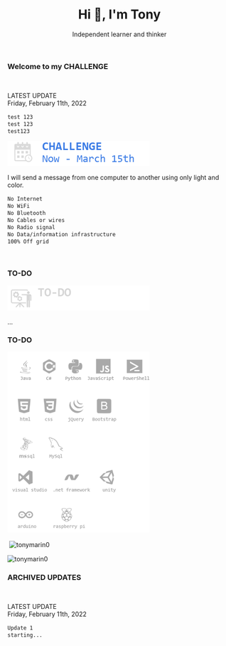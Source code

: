     
<h1 align="center">Hi 👋, I'm Tony</h1>
<p align="center">Independent learner and thinker</p><br>


<h3 align="left">Welcome to my CHALLENGE</h3><br>
<p>LATEST UPDATE<br>
    Friday, February 11th, 2022
    
    test 123
    test 123
    test123
</p>
    

<img src="https://github.com/tonymarin0/tonymarin0/blob/master/Calendar_when.png" alt="ok">
<p>
I will send a message from one computer to another using only light and color.
    
    No Internet
    No WiFi
    No Bluetooth
    No Cables or wires
    No Radio signal
    No Data/information infrastructure
    100% Off grid
    
    
</p><br>
<h3 align="left">TO-DO</h3>
<img src="https://github.com/tonymarin0/tonymarin0/blob/master/to-do.png" alt="ok">
<p>

<p align="left">...
</p>
<h3 align="left">TO-DO</h3>
<img src="https://github.com/tonymarin0/tonymarin0/blob/master/new_logos28.png" alt="ok">
<p>
    
<p>&nbsp;<img align="center" src="https://github-readme-stats.vercel.app/api?username=tonymarin0&show_icons=true&locale=en" alt="tonymarin0" /></p>

<p><img align="center" src="https://github-readme-streak-stats.herokuapp.com/?user=tonymarin0&" alt="tonymarin0" /></p>
<h3 align="left">ARCHIVED UPDATES</h3><br>
<p>LATEST UPDATE<br>
Friday, February 11th, 2022

    Update 1
    starting...
</p>
